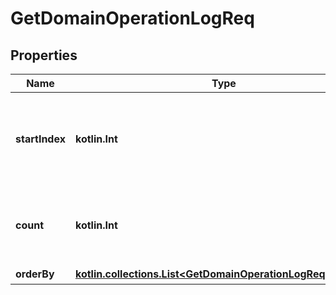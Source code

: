 
# GetDomainOperationLogReq

## Properties
Name | Type | Description | Notes
------------ | ------------- | ------------- | -------------
**startIndex** | **kotlin.Int** | 開始インデックス&lt;br&gt; ●チェック内容   - 数値以外はエラー |  [optional]
**count** | **kotlin.Int** | 要求件数&lt;br&gt; ●チェック内容   - 数値以外はエラー |  [optional]
**orderBy** | [**kotlin.collections.List&lt;GetDomainOperationLogReqOrderBy&gt;**](GetDomainOperationLogReqOrderBy.md) | ソート指定 |  [optional]



